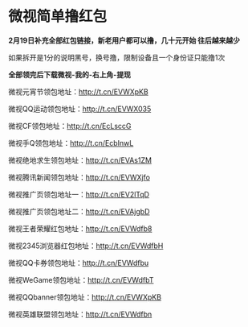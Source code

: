# 微视简单撸红包

**2月19日补充全部红包链接，新老用户都可以撸，几十元开始 往后越来越少**

<p class="has-text-color has-vivid-red-color">
  如果拆开是1分的说明黑号，换号撸，限制设备且一个身份证只能撸1次
</p>

**全部领完后下载微视-我的-右上角-提现**

微视元宵节领包地址：http://t.cn/EVWXpKB  


微视QQ运动领包地址：http://t.cn/EVWX035  


微视CF领包地址：http://t.cn/EcLsccG  


微视手Q领包地址：http://t.cn/EcbInwL  


微视绝地求生领包地址：http://t.cn/EVAs1ZM  


微视腾讯新闻领包地址：http://t.cn/EVWXjfo  


微视推广页领包地址一：http://t.cn/EV2lTqD  


微视推广页领包地址二：http://t.cn/EVAjgbD  


微视王者荣耀红包地址：http://t.cn/EVWdfb8  


微视2345浏览器红包地址：http://t.cn/EVWdfbH

微视QQ卡券领包地址：http://t.cn/EVWdfbu  


微视WeGame领包地址：http://t.cn/EVWdfbT  


微视QQbanner领包地址：http://t.cn/EVWXpKB  


微视英雄联盟领包地址：http://t.cn/EVWdfbn
